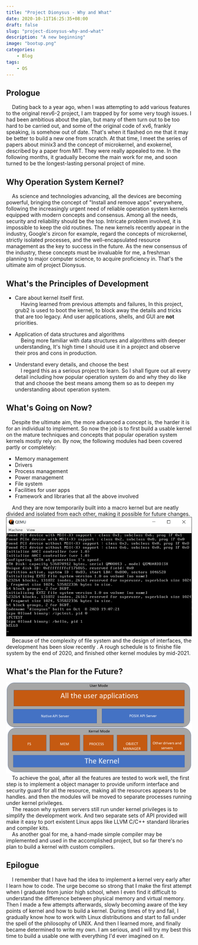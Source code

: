 ```yaml
---
title: "Project Dionysus - Why and What"
date: 2020-10-11T16:25:35+08:00
draft: false
slug: "project-dionysus-why-and-what"
description: "A new beginning"
image: "bootup.png"
categories:
    - Blog
tags:
    - OS
---
```


## Prologue  
&nbsp;&nbsp;&nbsp;&nbsp;Dating back to a year ago, when I was attempting to add various features to the original rexv6-2 project, I am trapped by for some very tough issues. I had been ambitious about the plan, but many of them turn out to be too hard to be carried out, and some of the original code of xv6, frankly speaking, is somehow out of date. That's when it flashed on me that it may be better to build a new one from scratch. At that time, I meet the series of papers about minix3 and the concept of microkernel, and exokernel, described by a paper from MIT. They were really appealed to me. In the following months, it gradually become the main work for me, and soon turned to be the longest-lasting personal project of mine.  

## Why Operation System Kernel?  
&nbsp;&nbsp;&nbsp;&nbsp;As science and technologies advancing, all the devices are becoming powerful, bringing the concept of "Install and remove apps" everywhere, following the increasingly urgent need of reliable operation system kernels equipped with modern concepts and consensus. Among all the needs, security and reliability should be the top.  Intricate problem involved, it is impossible to keep the old routines. The new kernels recently appear in the industry, Google's zircon for example, regard the concepts of microkernel, strictly isolated processes, and the well-encapsulated resource management as the key to success in the future. As the new consensus of the industry, these concepts must be invaluable for me, a freshman planning to major computer science, to acquire proficiency in. That's the ultimate aim of project Dionysus.  

## What's the Principles of Development  
- Care about kernel itself first.  
&nbsp;&nbsp;&nbsp;&nbsp;Having learned from previous attempts and failures, In this project, grub2 is used to boot the kernel, to block away the details and tricks that are too legacy. And user applications, shells, and GUI are **not** priorities.  

- Application of data structures and algorithms  
&nbsp;&nbsp;&nbsp;&nbsp;Being more familiar with data structures and algorithms with deeper understanding, It's high time I should use it in a project and observe their pros and cons  in production.  

- Understand every details, and choose the best  
&nbsp;&nbsp;&nbsp;&nbsp;I regard this as a serious project to learn. So I shall figure out all every detail including how popular operation system do and why they do like that and choose the best means among them so as to deepen my understanding about operation system.  

## What's Going on Now?  
&nbsp;&nbsp;&nbsp;&nbsp;Despite the ultimate aim, the more advanced a concept is, the harder it is for an individual to implement. So now the job is to first build a usable kernel on the mature techniques and concepts that popular operation system kernels mostly rely on. By now, the following modules had been covered partly or completely:  
- Memory management  
- Drivers  
- Process management  
- Power management  
- File system  
- Facilities for user apps  
- Framework and libraries that all the above involved  

&nbsp;&nbsp;&nbsp;&nbsp;And they are now temporarily built into a macro kernel but are neatly divided and isolated from each other, making it possible for future changes.  
![Dionysus kernel, after finishing booting and initializations](bootup.png)  
&nbsp;&nbsp;&nbsp;&nbsp;Because of the complexity of file system and the design of interfaces, the development has been slow recently . A rough schedule is to finishe file system by the end of 2020, and finished other kernel modules by mid-2021.  

## What's the Plan for the Future?  
![Dionysus kernel, future architecture simple diagram](diag.png)  
&nbsp;&nbsp;&nbsp;&nbsp;To achieve the goal, after all the features are tested to work well, the first step is to implement a object manager to provide uniform interface and security guard for all the resource, making all the resources appears to be handles. and then the modules will be moved to separate processes running under kernel privileges.  
&nbsp;&nbsp;&nbsp;&nbsp;The reason why system servers still run under kernel privileges is to simplify the development work. And two separate sets of API provided will make it easy to port existent Linux apps like LLVM  C/C++ standard libraries and compiler kits.  
&nbsp;&nbsp;&nbsp;&nbsp;As another goal for me, a hand-made simple compiler may be implemented and used in the accomplished project, but so far there's no plan to build a kernel with custom compilers.

## Epilogue  
&nbsp;&nbsp;&nbsp;&nbsp;I remember that I have had the idea to implement a kernel very early after I learn how to code. The urge become so strong that I make the first attempt when I graduate from junior high school, when I even find it difficult to understand the difference between physical memory and virtual memory. Then I made a few attempts afterwards, slowly becoming aware of the key points of kernel and how to build a kernel. During times of try and fail, I gradually know how to work with Linux distributions and start to  fall under the spell of the philosophy of UNIX. And then I learned more, and finally became determined to write my own. I am serious, and I will try my best this time to build a usable one with everything I'd ever imagined on it.